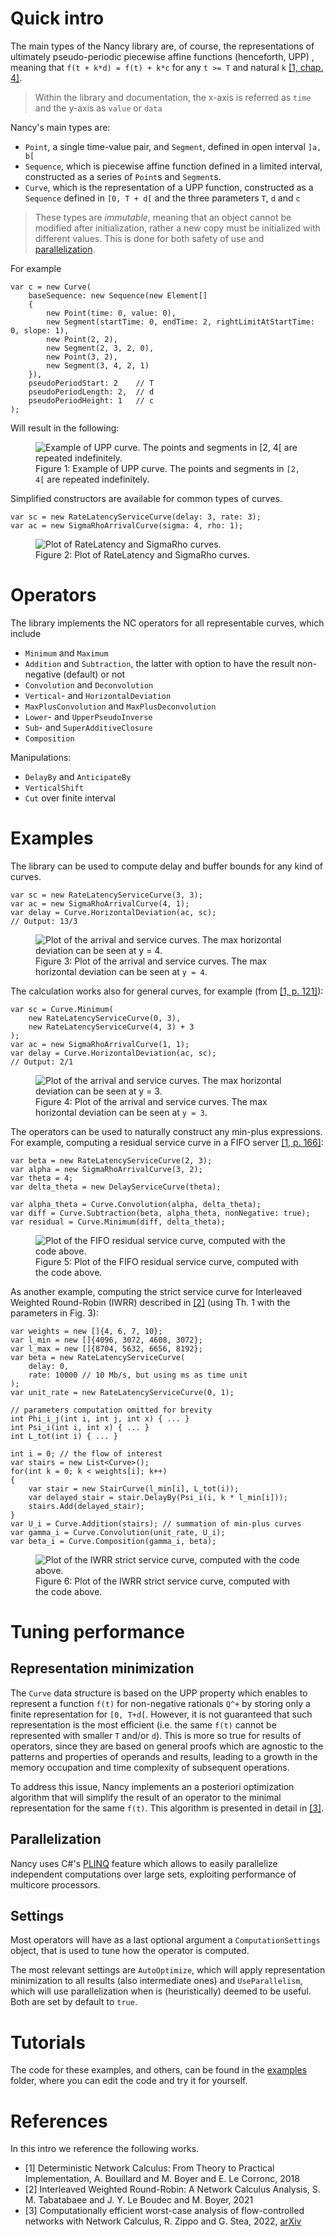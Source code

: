 # Quick intro

The main types of the Nancy library are, of course, the representations of ultimately pseudo-periodic piecewise affine functions (henceforth, UPP) , meaning that `f(t + k*d) = f(t) + k*c` for any `t >= T` and natural `k` [\[1, chap. 4\]](#Dnc18).

> Within the library and documentation, the x-axis is referred as `time` and the y-axis as `value` or `data`

Nancy's main types are:

* `Point`, a single time-value pair, and `Segment`, defined in open interval `]a, b[`
* `Sequence`, which is piecewise affine function defined in a limited interval, constructed as a series of `Point`s and `Segment`s.
* `Curve`, which is the representation of a UPP function, constructed as a `Sequence` defined in `[0, T + d[` and the three parameters `T`, `d` and `c`

> These types are _immutable_, meaning that an object cannot be modified after initialization, rather a new copy must be initialized with different values. This is done for both safety of use and [parallelization](#sec_parallelization).

For example

```
var c = new Curve(
    baseSequence: new Sequence(new Element[]
    {
        new Point(time: 0, value: 0),
        new Segment(startTime: 0, endTime: 2, rightLimitAtStartTime: 0, slope: 1),
        new Point(2, 2),
        new Segment(2, 3, 2, 0),
        new Point(3, 2),
        new Segment(3, 4, 2, 1)
    }),
    pseudoPeriodStart: 2    // T
    pseudoPeriodLength: 2,  // d
    pseudoPeriodHeight: 1   // c
);
```

Will result in the following:

<figure>
    <img 
        src="./img/01.png" 
        alt="Example of UPP curve. The points and segments in [2, 4[ are repeated indefinitely."
    />
    <figcaption>Figure 1: Example of UPP curve. The points and segments in <code>[2, 4[</code> are repeated indefinitely.</figcaption>
</figure>

Simplified constructors are available for common types of curves.

```
var sc = new RateLatencyServiceCurve(delay: 3, rate: 3);
var ac = new SigmaRhoArrivalCurve(sigma: 4, rho: 1);
```

<figure>
    <img 
        src="./img/02.png" 
        alt="Plot of RateLatency and SigmaRho curves."
    />
    <figcaption>Figure 2: Plot of RateLatency and SigmaRho curves.</figcaption>
</figure>

# Operators

The library implements the NC operators for all representable curves, which include

 * `Minimum` and `Maximum`
 * `Addition` and `Subtraction`, the latter with option to have the result non-negative (default) or not
 * `Convolution` and `Deconvolution`
 * `Vertical`- and `HorizontalDeviation`
 * `MaxPlusConvolution` and `MaxPlusDeconvolution`
 * `Lower`- and `UpperPseudoInverse`
 * `Sub`- and `SuperAdditiveClosure`
 * `Composition`

Manipulations:

 * `DelayBy` and `AnticipateBy`
 * `VerticalShift`
 * `Cut` over finite interval

# Examples

The library can be used to compute delay and buffer bounds for any kind of curves.

```
var sc = new RateLatencyServiceCurve(3, 3);
var ac = new SigmaRhoArrivalCurve(4, 1);
var delay = Curve.HorizontalDeviation(ac, sc);
// Output: 13/3
```

<figure>
    <img 
        src="./img/02.png" 
        alt="Plot of the arrival and service curves. The max horizontal deviation can be seen at y = 4."
    />
    <figcaption>Figure 3: Plot of the arrival and service curves. The max horizontal deviation can be seen at <code>y = 4</code>.</figcaption>
</figure>

The calculation works also for general curves, for example (from [\[1, p. 121\]](#Dnc18)):

```
var sc = Curve.Minimum(
    new RateLatencyServiceCurve(0, 3),
    new RateLatencyServiceCurve(4, 3) + 3
);
var ac = new SigmaRhoArrivalCurve(1, 1);
var delay = Curve.HorizontalDeviation(ac, sc);
// Output: 2/1
```

<figure>
    <img 
        src="./img/03.png" 
        alt="Plot of the arrival and service curves. The max horizontal deviation can be seen at y = 3."
    />
    <figcaption>Figure 4: Plot of the arrival and service curves. The max horizontal deviation can be seen at <code>y = 3</code>.</figcaption>
</figure>

The operators can be used to naturally construct any min-plus expressions.
For example, computing a residual service curve in a FIFO server [\[1, p. 166\]](#Dnc18):

```
var beta = new RateLatencyServiceCurve(2, 3);
var alpha = new SigmaRhoArrivalCurve(3, 2);
var theta = 4;
var delta_theta = new DelayServiceCurve(theta);

var alpha_theta = Curve.Convolution(alpha, delta_theta);
var diff = Curve.Subtraction(beta, alpha_theta, nonNegative: true);
var residual = Curve.Minimum(diff, delta_theta);
```

<figure>
    <img 
        src="./img/04.png" 
        alt="Plot of the FIFO residual service curve, computed with the code above."
    />
    <figcaption>Figure 5: Plot of the FIFO residual service curve, computed with the code above.</figcaption>
</figure>

As another example, computing the strict service curve for Interleaved Weighted Round-Robin (IWRR) described in [\[2\]](#Iwrr21) (using Th. 1 with the parameters in Fig. 3):

```
var weights = new []{4, 6, 7, 10};
var l_min = new []{4096, 3072, 4608, 3072};
var l_max = new []{8704, 5632, 6656, 8192};
var beta = new RateLatencyServiceCurve(
    delay: 0, 
    rate: 10000 // 10 Mb/s, but using ms as time unit
);
var unit_rate = new RateLatencyServiceCurve(0, 1);

// parameters computation omitted for brevity
int Phi_i_j(int i, int j, int x) { ... }
int Psi_i(int i, int x) { ... }
int L_tot(int i) { ... }

int i = 0; // the flow of interest
var stairs = new List<Curve>();
for(int k = 0; k < weights[i]; k++)
{
    var stair = new StairCurve(l_min[i], L_tot(i));
    var delayed_stair = stair.DelayBy(Psi_i(i, k * l_min[i])); 
    stairs.Add(delayed_stair);
}
var U_i = Curve.Addition(stairs); // summation of min-plus curves
var gamma_i = Curve.Convolution(unit_rate, U_i);
var beta_i = Curve.Composition(gamma_i, beta);
```

<figure>
    <img 
        src="./img/05.png" 
        alt="Plot of the IWRR strict service curve, computed with the code above."
    />
    <figcaption>Figure 6: Plot of the IWRR strict service curve, computed with the code above.</figcaption>
</figure>

# Tuning performance

## Representation minimization

The `Curve` data structure is based on the UPP property which enables to represent a function `f(t)` for non-negative rationals `Q^+` by storing only a finite representation for `[0, T+d[`.
However, it is not guaranteed that such representation is the most efficient (i.e. the same `f(t)` cannot be represented with smaller `T` and/or `d`).
This is more so true for results of operators, since they are based on general proofs which are agnostic to the patterns and properties of operands and results, leading to a growth in the memory occupation and time complexity of subsequent operations.

To address this issue, Nancy implements an a posteriori optimization algorithm that will simplify the result of an operator to the minimal representation for the same `f(t)`. This algorithm is presented in detail in [\[3\]](#Ceff22).

## <a name="sec_parallelization"></a> Parallelization

Nancy uses C#'s [PLINQ](https://docs.microsoft.com/en-us/dotnet/standard/parallel-programming/introduction-to-plinq) feature which allows to easily parallelize independent computations over large sets, exploiting performance of multicore processors. 

## Settings

Most operators will have as a last optional argument a `ComputationSettings` object, that is used to tune how the operator is computed. 

The most relevant settings are `AutoOptimize`, which will apply representation minimization to all results (also intermediate ones) and `UseParallelism`, which will use parallelization when is (heuristically) deemed to be useful.
Both are set by default to `true`.

# Tutorials

The code for these examples, and others, can be found in the [examples](./examples/) folder, where you can edit the code and try it for yourself.

# References

In this intro we reference the following works.

 * <a name="Dnc18">[1]</a>
 Deterministic Network Calculus: From Theory to Practical Implementation, A. Bouillard and M. Boyer and E. Le Corronc, 2018
 * <a name="Iwrr21">[2]</a>
 Interleaved Weighted Round-Robin: A Network Calculus Analysis, S. M. Tabatabaee and J. Y. Le Boudec and M. Boyer, 2021
 * <a name="Ceff22">[3]</a>
 Computationally efficient worst-case analysis of flow-controlled networks with Network Calculus, R. Zippo and G. Stea, 2022, [arXiv](https://arxiv.org/abs/2203.02497)</a>
 